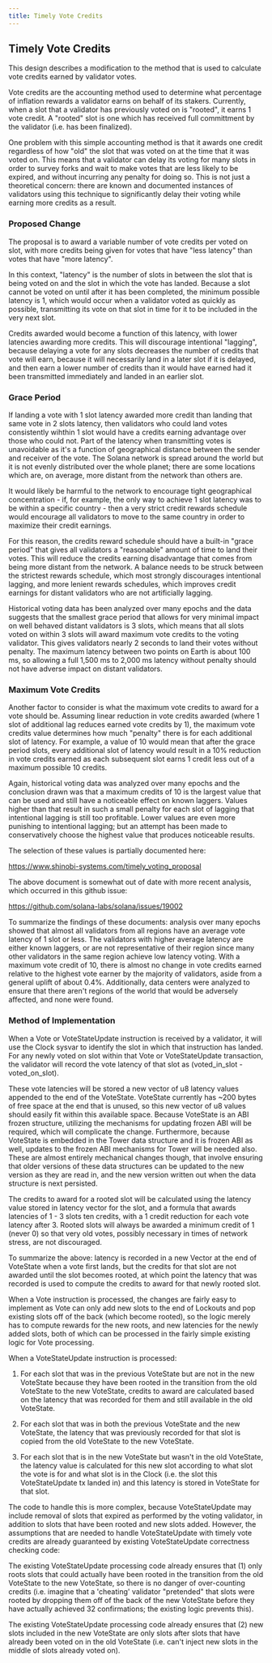 ```yaml
---
title: Timely Vote Credits
---
```


## Timely Vote Credits

This design describes a modification to the method that is used to calculate
vote credits earned by validator votes.

Vote credits are the accounting method used to determine what percentage of
inflation rewards a validator earns on behalf of its stakers.  Currently, when
a slot that a validator has previously voted on is "rooted", it earns 1 vote
credit.  A "rooted" slot is one which has received full committment by the
validator (i.e. has been finalized).

One problem with this simple accounting method is that it awards one credit
regardless of how "old" the slot that was voted on at the time that it was
voted on.  This means that a validator can delay its voting for many slots in
order to survey forks and wait to make votes that are less likely to be
expired, and without incurring any penalty for doing so.  This is not just a
theoretical concern: there are known and documented instances of validators
using this technique to significantly delay their voting while earning more
credits as a result.


### Proposed Change

The proposal is to award a variable number of vote credits per voted on slot,
with more credits being given for votes that have "less latency" than votes
that have "more latency".

In this context, "latency" is the number of slots in between the slot that is
being voted on and the slot in which the vote has landed.  Because a slot
cannot be voted on until after it has been completed, the minimum possible
latency is 1, which would occur when a validator voted as quickly as possible,
transmitting its vote on that slot in time for it to be included in the very
next slot.

Credits awarded would become a function of this latency, with lower latencies
awarding more credits.  This will discourage intentional "lagging", because
delaying a vote for any slots decreases the number of credits that vote will
earn, because it will necessarily land in a later slot if it is delayed, and
then earn a lower number of credits than it would have earned had it been
transmitted immediately and landed in an earlier slot.

### Grace Period

If landing a vote with 1 slot latency awarded more credit than landing that
same vote in 2 slots latency, then validators who could land votes
consistently wihthin 1 slot would have a credits earning advantage over those
who could not.  Part of the latency when transmitting votes is unavoidable as
it's a function of geographical distance between the sender and receiver of
the vote.  The Solana network is spread around the world but it is not evenly
distributed over the whole planet; there are some locations which are, on
average, more distant from the network than others are.

It would likely be harmful to the network to encourage tight geographical
concentration - if, for example, the only way to achieve 1 slot latency was to
be within a specific country - then a very strict credit rewards schedule
would encourage all validators to move to the same country in order to
maximize their credit earnings.

For this reason, the credits reward schedule should have a built-in "grace
period" that gives all validators a "reasonable" amount of time to land their
votes.  This will reduce the credits earning disadvantage that comes from
being more distant from the network.  A balance needs to be struck between the
strictest rewards schedule, which most strongly discourages intentional
lagging, and more lenient rewards schedules, which improves credit earnings
for distant validators who are not artificially lagging.

Historical voting data has been analyzed over many epochs and the data
suggests that the smallest grace period that allows for very minimal impact on
well behaved distant validators is 3 slots, which means that all slots voted
on within 3 slots will award maximum vote credits to the voting validator.
This gives validators nearly 2 seconds to land their votes without penalty.
The maximum latency between two points on Earth is about 100 ms, so allowing a
full 1,500 ms to 2,000 ms latency without penalty should not have adverse
impact on distant validators.

### Maximum Vote Credits

Another factor to consider is what the maximum vote credits to award for a
vote should be.  Assuming linear reduction in vote credits awarded (where 1
slot of additional lag reduces earned vote credits by 1), the maximum vote
credits value determines how much "penalty" there is for each additional slot
of latency.  For example, a value of 10 would mean that after the grace period
slots, every additional slot of latency would result in a 10% reduction in
vote credits earned as each subsequent slot earns 1 credit less out of a
maximum possible 10 credits.

Again, historical voting data was analyzed over many epochs and the conclusion
drawn was that a maximum credits of 10 is the largest value that can be used
and still have a noticeable effect on known laggers.  Values higher than that
result in such a small penalty for each slot of lagging that intentional
lagging is still too profitable.  Lower values are even more punishing to
intentional lagging; but an attempt has been made to conservatively choose the
highest value that produces noticeable results.

The selection of these values is partially documented here:

https://www.shinobi-systems.com/timely_voting_proposal

The above document is somewhat out of date with more recent analysis, which
occurred in this github issue:

https://github.com/solana-labs/solana/issues/19002

To summarize the findings of these documents: analysis over many epochs showed
that almost all validators from all regions have an average vote latency of 1
slot or less.  The validators with higher average latency are either known
laggers, or are not representative of their region since many other validators
in the same region achieve low latency voting.  With a maximum vote credit of
10, there is almost no change in vote credits earned relative to the highest vote
earner by the majority of validators, aside from a general uplift of about 0.4%.
Additionally, data centers were analyzed to ensure that there aren't regions of
the world that would be adversely affected, and none were found.


### Method of Implementation

When a Vote or VoteStateUpdate instruction is received by a validator, it will
use the Clock sysvar to identify the slot in which that instruction has
landed.  For any newly voted on slot within that Vote or VoteStateUpdate
transaction, the validator will record the vote latency of that slot as
(voted_in_slot - voted_on_slot).

These vote latencies will be stored a new vector of u8 latency values appended
to the end of the VoteState.  VoteState currently has ~200 bytes of free space
at the end that is unused, so this new vector of u8 values should easily fit
within this available space.  Because VoteState is an ABI frozen structure,
utilizing the mechanisms for updating frozen ABI will be required, which will
complicate the change.  Furthermore, because VoteState is embedded in the
Tower data structure and it is frozen ABI as well, updates to the frozen ABI
mechanisms for Tower will be needed also.  These are almost entirely
mechanical changes though, that involve ensuring that older versions of these
data structures can be updated to the new version as they are read in, and the
new version written out when the data structure is next persisted.

The credits to award for a rooted slot will be calculated using the latency
value stored in latency vector for the slot, and a formula that awards
latencies of 1 - 3 slots ten credits, with a 1 credit reduction for each vote
latency after 3.  Rooted slots will always be awarded a minimum credit of 1
(never 0) so that very old votes, possibly necessary in times of network
stress, are not discouraged.

To summarize the above: latency is recorded in a new Vector at the end of
VoteState when a vote first lands, but the credits for that slot are not
awarded until the slot becomes rooted, at which point the latency that was
recorded is used to compute the credits to award for that newly rooted slot.

When a Vote instruction is processed, the changes are fairly easy to implement
as Vote can only add new slots to the end of Lockouts and pop existing slots
off of the back (which become rooted), so the logic merely has to compute
rewards for the new roots, and new latencies for the newly added slots, both
of which can be processed in the fairly simple existing logic for Vote
processing.

When a VoteStateUpdate instruction is processed:

1. For each slot that was in the previous VoteState but are not in the new
VoteState because they have been rooted in the transition from the old
VoteState to the new VoteState, credits to award are calculated based on the
latency that was recorded for them and still available in the old VoteState.

2. For each slot that was in both the previous VoteState and the new
VoteState, the latency that was previously recorded for that slot is copied
from the old VoteState to the new VoteState.

3. For each slot that is in the new VoteState but wasn't in the old VoteState,
the latency value is calculated for this new slot according to what slot the
vote is for and what slot is in the Clock (i.e. the slot this VoteStateUpdate
tx landed in) and this latency is stored in VoteState for that slot.

The code to handle this is more complex, because VoteStateUpdate may include
removal of slots that expired as performed by the voting validator, in
addition to slots that have been rooted and new slots added.  However, the
assumptions that are needed to handle VoteStateUpdate with timely vote credits
are already guaranteed by existing VoteStateUpdate correctness checking code:

The existing VoteStateUpdate processing code already ensures that (1) only
roots slots that could actually have been rooted in the transition from the
old VoteState to the new VoteState, so there is no danger of over-counting
credits (i.e. imagine that a 'cheating' validator "pretended" that slots were
rooted by dropping them off of the back of the new VoteState before they have
actually achieved 32 confirmations; the existing logic prevents this).

The existing VoteStateUpdate processing code already ensures that (2) new
slots included in the new VoteState are only slots after slots that have
already been voted on in the old VoteState (i.e. can't inject new slots in the
middle of slots already voted on).
